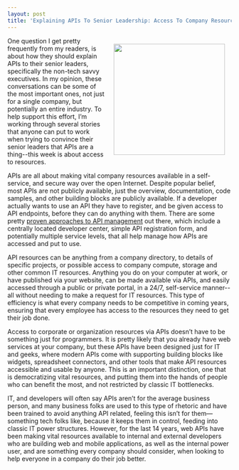 ```yaml
---
layout: post
title: 'Explaining APIs To Senior Leadership: Access To Company Resources Without The IT Hassle'
---
```

<p><img style="padding: 15px;" src="https://s3.amazonaws.com/kinlane-productions/bw-icons/bw-key.png" alt="" width="250" align="right" /></p>
<p>One question I get pretty frequently from my readers, is about how they should explain APIs to their senior leaders, specifically the non-tech savvy executives. In my opinion, these conversations can be some of the most important ones, not just for a single company, but potentially an entire industry. To help support this effort, I&rsquo;m working through several stories that anyone can put to work when trying to convince their senior leaders that APIs are a thing--this week is about access to resources.</p>
<p>APIs are all about making vital company resources available in a self-service, and secure way over the open Internet. Despite popular belief, most APIs are not publicly available, just the overview, documentation, code samples, and other building blocks are publicly available. If a developer actually wants to use an API they have to register, and be given access to API endpoints, before they can do anything with them. There are some pretty&nbsp;<a title="API Management" href="http://management.apievangelist.com">proven approaches to API management</a>&nbsp;out there, which include a centrally located developer center, simple API registration form, and potentially multiple service levels, that all help manage how APIs are accessed and put to use.</p>
<p>API resources can be anything from a company directory, to details of specific projects, or possible access to company compute, storage and other common IT resources. Anything you do on your computer at work, or have published via your website, can be made available via APIs, and easily accessed through a public or private portal, in a 24/7, self-service manner--all without needing to make a request for IT resources. This type of efficiency is what every company needs to be competitive in coming years, ensuring that every employee has access to the resources they need to get their job done.</p>
<p>Access to corporate or organization resources via APIs doesn&rsquo;t have to be something just for programmers. It is pretty likely that you already have web services at your company, but these APIs have been designed just for IT and geeks, where modern APIs come with supporting building blocks like widgets, spreadsheet connectors, and other tools that make API resources accessible and usable by anyone. This is an important distinction, one that is democratizing vital resources, and putting them into the  hands of people who can benefit the most, and not restricted by classic IT bottlenecks.</p>
<p>IT, and developers will often say APIs aren&rsquo;t for the average business person, and many business folks are used to this type of rhetoric and have been trained to avoid anything API related, feeling this isn&rsquo;t for them&mdash;something tech folks like, because it keeps them in control, feeding into classic IT power structures. However, for the last 14 years, web APIs have been making vital resources available to internal and external developers who are building web and mobile applications, as well as the internal power user, and are something every company should consider, when looking to help everyone in a company do their job better.</p>